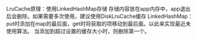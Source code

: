 LruCache原理：使用LinkedHashMap存储
存储内容放在app内存中，app退出后会删除。如果需要多次使用，建议使用DiskLruCache缓存
LinkedHashMap：put时添加在map的最后面，get时将获取的项移动到最后面。以此来实现最近未使用算法。
    当添加到超过设置的缓存大小时，则删除第一个。